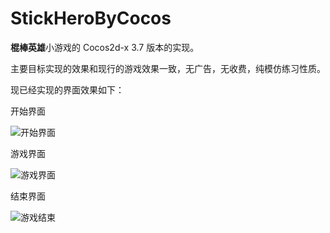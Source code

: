 # StickHeroByCocos

<b>棍棒英雄</b>小游戏的 Cocos2d-x 3.7 版本的实现。

主要目标实现的效果和现行的游戏效果一致，无广告，无收费，纯模仿练习性质。

现已经实现的界面效果如下：

开始界面 

![开始界面](http://7xlhko.com1.z0.glb.clouddn.com/welcomeScene.tiff)

游戏界面 

![游戏界面](http://7xlhko.com1.z0.glb.clouddn.com/gameScene.tiff)

结束界面 

![游戏结束](http://7xlhko.com1.z0.glb.clouddn.com/over.png)
